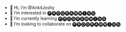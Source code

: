 - 👋 Hi, I’m @AnkitJoshy
- 👀 I’m interested in 🅟︎🅡︎🅞︎🅖︎🅡︎🅐︎🅜︎🅜︎🅘︎🅝︎🅖︎
- 🌱 I’m currently learning 🅟︎🅡︎🅞︎🅖︎🅡︎🅐︎🅜︎🅜︎🅘︎🅝︎🅖︎
- 💞️ I’m looking to collaborate on 🅟︎🅡︎🅞︎🅖︎🅡︎🅐︎🅜︎🅜︎🅘︎🅝︎🅖︎


<!---
AnkitJoshy/AnkitJoshy is a ✨ special ✨ repository because its `README.md` (this file) appears on your GitHub profile.
You can click the Preview link to take a look at your changes.
--->
